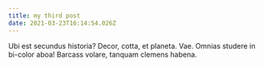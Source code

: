 ```yaml
---
title: my third post
date: 2021-03-23T16:14:54.026Z
---
```


Ubi est secundus historia? Decor, cotta, et planeta. Vae. Omnias studere in bi-color aboa! Barcass volare, tanquam clemens habena.
